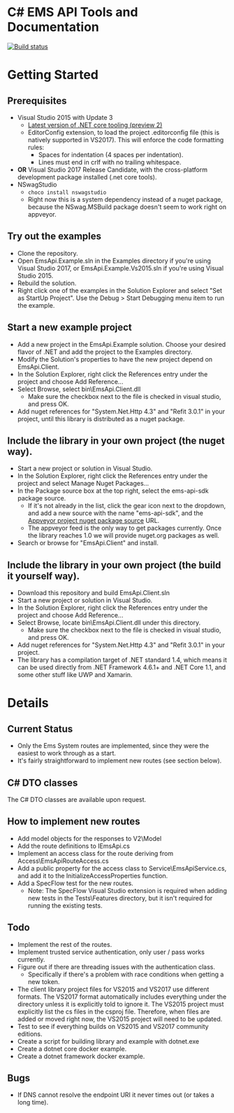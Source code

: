 # C\# EMS API Tools and Documentation

[![Build status](https://ci.appveyor.com/api/projects/status/h45t0p9hd6cutcyw?svg=true)](https://ci.appveyor.com/project/GEAviationFlightAnalytics/ems-api-sdk)

# Getting Started

## Prerequisites
* Visual Studio 2015 with Update 3
	* [Latest version of .NET core tooling (preview 2)](https://marketplace.visualstudio.com/items?itemName=JacquesEloff.MicrosoftASPNETandWebTools-9689)
	* EditorConfig extension, to load the project .editorconfig file (this is natively supported in VS2017). This will enforce the code formatting rules:
		* Spaces for indentation (4 spaces per indentation).
		* Lines must end in crlf with no trailing whitespace.
* **OR** Visual Studio 2017 Release Candidate, with the cross-platform development package installed (.net core tools).
* NSwagStudio
	* `choco install nswagstudio`
	* Right now this is a system dependency instead of a nuget package, because the NSwag.MSBuild package doesn't seem to work right on appveyor.

## Try out the examples
* Clone the repository.
* Open EmsApi.Example.sln in the Examples directory if you're using Visual Studio 2017, or EmsApi.Example.Vs2015.sln if you're using Visual Studio 2015.
* Rebuild the solution.
* Right click one of the examples in the Solution Explorer and select "Set as StartUp Project". Use the Debug > Start Debugging menu item to run the example.

## Start a new example project
* Add a new project in the EmsApi.Example solution. Choose your desired flavor of .NET and add the project to the Examples directory.
* Modify the Solution's properties to have the new project depend on EmsApi.Client.
* In the Solution Explorer, right click the References entry under the project and choose Add Reference...
* Select Browse, select bin\EmsApi.Client.dll
	* Make sure the checkbox next to the file is checked in visual studio, and press OK.
* Add nuget references for "System.Net.Http 4.3" and "Refit 3.0.1" in your project, until this library is distributed as a nuget package.

## Include the library in your own project (the nuget way).
* Start a new project or solution in Visual Studio.
* In the Solution Explorer, right click the References entry under the project and select Manage Nuget Packages...
* In the Package source box at the top right, select the ems-api-sdk package source.
	* If it's not already in the list, click the gear icon next to the dropdown, and add a new source with the name "ems-api-sdk", and the [Appveyor project nuget package source](https://ci.appveyor.com/nuget/ems-api-sdk) URL.
	* The appveyor feed is the only way to get packages currently. Once the library reaches 1.0 we will provide nuget.org packages as well.
* Search or browse for "EmsApi.Client" and install.

## Include the library in your own project (the build it yourself way).
* Download this repository and build EmsApi.Client.sln
* Start a new project or solution in Visual Studio.
* In the Solution Explorer, right click the References entry under the project and choose Add Reference...
* Select Browse, locate bin\EmsApi.Client.dll under this directory.
	* Make sure the checkbox next to the file is checked in visual studio, and press OK.
* Add nuget references for "System.Net.Http 4.3" and "Refit 3.0.1" in your project.
* The library has a compilation target of .NET standard 1.4, which means it can be used directly from .NET Framework 4.6.1+ and .NET Core 1.1, and some other stuff like UWP and Xamarin.

# Details

## Current Status
* Only the Ems System routes are implemented, since they were the easiest to work through as a start. 
* It's fairly straightforward to implement new routes (see section below).

## C\# DTO classes
The C\# DTO classes are available upon request.		

## How to implement new routes
* Add model objects for the responses to V2\Model
* Add the route definitions to IEmsApi.cs
* Implement an access class for the route deriving from Access\EmsApiRouteAccess.cs
* Add a public property for the access class to Service\EmsApiService.cs, and add it to the InitializeAccessProperties function.
* Add a SpecFlow test for the new routes.
	* Note: The SpecFlow Visual Studio extension is required when adding new tests in the Tests\Features directory, but it isn't required for running the existing tests.

## Todo
* Implement the rest of the routes.
* Implement trusted service authentication, only user / pass works currently.
* Figure out if there are threading issues with the authentication class.
    * Specifically if there's a problem with race conditions when getting a new token.
* The client library project files for VS2015 and VS2017 use different formats. The VS2017 format automatically includes everything under the directory unless it is explicitly told to ignore it. The VS2015 project must explicitly list the cs files in the csproj file. Therefore, when files are added or moved right now, the VS2015 project will need to be updated.
* Test to see if everything builds on VS2015 and VS2017 community editions.
* Create a script for building library and example with dotnet.exe
* Create a dotnet core docker example.
* Create a dotnet framework docker example.

## Bugs
* If DNS cannot resolve the endpoint URI it never times out (or takes a long time).